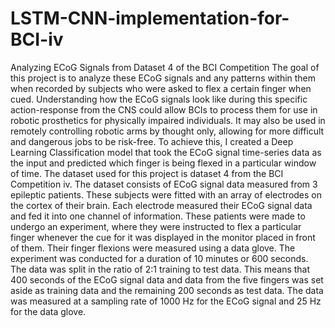 # LSTM-CNN-implementation-for-BCI-iv
Analyzing ECoG Signals from Dataset 4 of the BCI Competition
The goal of this project is to analyze these ECoG signals and any patterns within them when recorded by subjects who were asked to flex a certain finger when cued. Understanding how the ECoG signals look like during this specific action-response from the CNS could allow BCIs to process them for use in robotic prosthetics for physically impaired individuals. It may also be used in remotely controlling robotic arms by thought only, allowing for more difficult and dangerous jobs to be risk-free.
	To achieve this, I created a Deep Learning Classification model that took the ECoG signal time-series data as the input and predicted which finger is being flexed in a particular window of time. The dataset used for this project is dataset 4 from the BCI Competition iv. The dataset consists of ECoG signal data measured from 3 epileptic patients. These subjects were fitted with an array of electrodes on the cortex of their brain. Each electrode measured their ECoG signal data and fed it into one channel of information. These patients were made to undergo an experiment, where they were instructed to flex a particular finger whenever the cue for it was displayed in the monitor placed in front of them. Their finger flexions were measured using a data glove. The experiment was conducted for a duration of 10 minutes or 600 seconds. The data was split in the ratio of 2:1 training to test data. This means that 400 seconds of the ECoG signal data and data from the five fingers was set aside as training data and the remaining 200 seconds as test data. The data was measured at a sampling rate of 1000 Hz for the ECoG signal and 25 Hz for the data glove.

